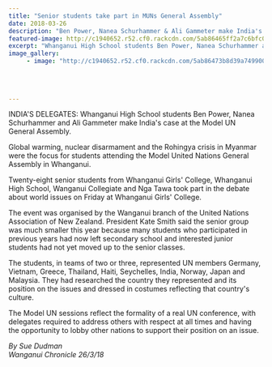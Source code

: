 ```yaml
---
title: "Senior students take part in MUNs General Assembly"
date: 2018-03-26
description: "Ben Power, Nanea Schurhammer & Ali Gammeter make India's case at the Model UN..."
featured-image: http://c1940652.r52.cf0.rackcdn.com/5ab86465ff2a7c6bfc000f7d/Power,-Schurhammer--Gammeter.jpg
excerpt: "Whanganui High School students Ben Power, Nanea Schurhammer and Ali Gammeter make India's case at the Model UN General Assembly."
image_gallery:
     - image: "http://c1940652.r52.cf0.rackcdn.com/5ab86473b8d39a7499000faa/Collinson,-Colaabarala--Verhaaren.jpg"
    
    
    
    
---
```


<p><span>INDIA'S DELEGATES: Whanganui High School students Ben Power, Nanea Schurhammer and Ali Gammeter make India's case at the Model UN General Assembly.</span></p>
<p class="element element-paragraph">Global warming, nuclear disarmament and the Rohingya crisis in Myanmar were the focus for students attending the Model United Nations General Assembly in Whanganui.</p>
<p class="element element-paragraph">Twenty-eight senior students from Whanganui Girls' College, Whanganui High School, Wanganui Collegiate and Nga Tawa took part in the debate about world issues on Friday at Whanganui Girls' College.</p>
<p class="element element-paragraph">The event was organised by the Wanganui branch of the United Nations Association of New Zealand. President Kate Smith said the senior group was much smaller this year because many students who participated in previous years had now left secondary school and interested junior students had not yet moved up to the senior classes.</p>
<p class="element element-paragraph"><span>The students, in teams of two or three, represented UN members Germany, Vietnam, Greece, Thailand, Haiti, Seychelles, India, Norway, Japan and Malaysia. They had researched the country they represented and its position on the issues and dressed in costumes reflecting that country's culture.</span></p>
<p class="element element-paragraph"><span>The Model UN sessions reflect the formality of a real UN conference, with delegates required to address others with respect at all times and having the opportunity to lobby other nations to support their position on an issue.</span></p>
<p class="element element-paragraph"><em>By Sue Dudman</em><br /><em>Wanganui Chronicle 26/3/18</em></p>

